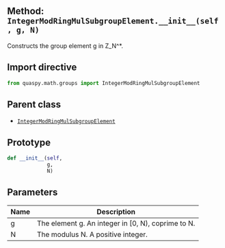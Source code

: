 ## Method: <code>IntegerModRingMulSubgroupElement.\_\_init\_\_(self, g, N)</code>
Constructs the group element g in Z_N^*.

## Import directive
```python
from quaspy.math.groups import IntegerModRingMulSubgroupElement
```

## Parent class
- [<code>IntegerModRingMulSubgroupElement</code>](../IntegerModRingMulSubgroupElement.md)

## Prototype
```python
def __init__(self,
             g,
             N)
```

## Parameters
| <b>Name</b> | <b>Description</b> |
| ----------- | ------------------ |
| g | The element g. An integer in [0, N), coprime to N. |
| N | The modulus N. A positive integer. |

